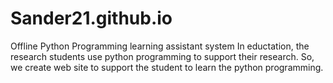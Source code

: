 # Sander21.github.io
Offline Python Programming learning assistant system
In eductation, the research students use python programming to support their research.
So, we create web site to support the student to learn the python programming.
